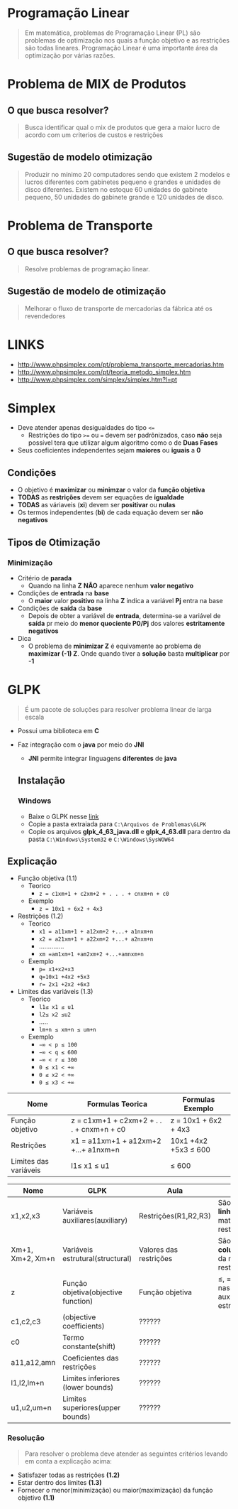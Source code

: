 
# Programação Linear
> Em matemática, problemas de Programação Linear (PL) são problemas de optimização nos quais a função objetivo e as restrições são todas lineares. Programação Linear é uma importante área da optimização por várias razões.

# Problema de MIX de Produtos
## O que busca resolver?
> Busca identificar qual o mix de produtos que gera a maior lucro de acordo com um criterios de custos e restrições

## Sugestão de modelo otimização
> Produzir no mínimo 20 computadores sendo que existem 2 modelos e lucros diferentes com gabinetes pequeno e grandes e unidades de disco diferentes. Existem no estoque 60 unidades do gabinete pequeno, 50 unidades do gabinete grande e 120 unidades de disco. 

# Problema de Transporte
## O que busca resolver?
> Resolve problemas de programação linear.

## Sugestão de modelo de otimização
> Melhorar o fluxo de transporte de mercadorias da fábrica até os revendedores 


# LINKS
- http://www.phpsimplex.com/pt/problema_transporte_mercadorias.htm
- http://www.phpsimplex.com/pt/teoria_metodo_simplex.htm
- http://www.phpsimplex.com/simplex/simplex.htm?l=pt

# Simplex
- Deve atender apenas desigualdades do tipo `<=`
	- Restrições do tipo `>=` ou `=` devem ser padrõnizados, caso **não** seja possível tera que utilizar algum algoritmo como o de **Duas Fases**
- Seus coeficientes independentes sejam **maiores** ou **iguais** a **0**

## Condições
- O objetivo é **maximizar** ou **minimzar** o valor da **função objetiva**
- **TODAS** as **restrições** devem ser equações de **igualdade**
- **TODAS** as váriaveis (**xi**) devem ser **positivar** ou **nulas**
- Os termos independentes (**bi**) de cada equação devem ser **não negativos**

## Tipos de Otimização
### Minimização
- Critério de **parada**
	- Quando na linha **Z** **NÃO** aparece nenhum **valor negativo**
- Condições de **entrada** na **base**
	- O **maior** valor **positivo** na linha **Z** indica a variável **Pj** entra na base
- Condições de **saída** da **base**
	- Depois de obter a variável de **entrada**, determina-se a variável de **saída** pr meio do **menor quociente P0/Pj** dos valores **estritamente negativos**
- Dica
	- O problema de **minimizar Z** é equivamente ao problema de **maximizar (-1) Z**. Onde quando tiver a **solução** basta **multiplicar** por **-1** 


# GLPK
> É um pacote de soluções para resolver problema linear de larga escala

- Possui uma biblioteca em **C**
- Faz integração com o **java** por meio do **JNI**
	- **JNI** permite integrar linguagens **diferentes** de **java**

	## Instalação
	### Windows
	- Baixe o GLPK nesse [link](https://sourceforge.net/projects/winglpk/)
	- Copie a pasta extraiada para `C:\Arquivos de Problemas\GLPK`
	- Copie os arquivos **glpk_4_63_java.dll** e **glpk_4_63.dll** para dentro da pasta `C:\Windows\System32` e `C:\Windows\SysWOW64`

## Explicação

- Função objetiva (1.1)
	- Teorico
		- `z = c1xm+1 + c2xm+2 + . . . + cnxm+n + c0`
	- Exemplo
		- `z = 10x1 + 6x2 + 4x3`
- Restrições (1.2)
	- Teorico
		- `x1 = a11xm+1 + a12xm+2 +...+ a1nxm+n`
		-  `x2 = a21xm+1 + a22xm+2 +...+ a2nxm+n`
		-  ..............
		- `xm =am1xm+1 +am2xm+2 +...+amnxm+n`
	- Exemplo
		- `p= x1+x2+x3`
		- `q=10x1 +4x2 +5x3`
		- `r= 2x1 +2x2 +6x3`
- Limites das variáveis (1.3)
	- Teorico
		-	`l1≤ x1 ≤ u1`
		- `l2≤ x2 ≤u2`
		- .....
		- `lm+n ≤ xm+n ≤ um+n`
	- Exemplo
		- `−∞ < p ≤ 100`
		- `−∞ < q ≤ 600`
		- `−∞ < r ≤ 300`
		- `0 ≤ x1 < +∞`
		- `0 ≤ x2 < +∞`
		- `0 ≤ x3 < +∞`


Nome 																							| Formulas Teorica  																| Formulas Exemplo
--------------------------------------------------|---------------------------------------------------|-----------
Função objetivo 																	| z = c1xm+1 + c2xm+2 + . . . + cnxm+n + c0  				| z = 10x1 + 6x2 + 4x3 
Restrições																				| x1 = a11xm+1 + a12xm+2 +...+ a1nxm+n 							| 10x1 +4x2 +5x3 ≤ 600 
Limites das variáveis 														| l1≤ x1 ≤ u1  																			| ≤ 600

Nome 							| GLPK		 														| Aula 									| Explicação 
------------------|-------------------------------------|-----------------------|-----------
x1,x2,x3  				| Variáveis auxiliares(auxiliary)			| Restrições(R1,R2,R3)	| São as **linhas(rows)** da matriz de restrições
Xm+1, Xm+2, Xm+n  | Variáveis estrutural(structural)		| Valores das restrições| São as **colunas(columns)** da matriz de restrições
z									| Função objetiva(objective function)	| Função objetiva				| ≤, =, ≥ Aplicadas nas variáveis auxiliares e estruturais
c1,c2,c3  				| (objective coefficients)						| ??????								| 
c0								| Termo constante(shift) 							| ??????
a11,a12,amn 			| Coeficientes das restrições 				| ??????
l1,l2,lm+n 				| Limites inferiores (lower bounds)		| ??????
u1,u2,um+n 				| Limites superiores(upper bounds) 		| ??????



### Resolução
> Para resolver o problema deve atender as seguintes critérios levando em conta a explicação acima:
- Satisfazer todas as restrições **(1.2)**
- Estar dentro dos limites **(1.3)**
- Fornecer o menor(minimização) ou maior(maximização) da função objetivo **(1.1)**